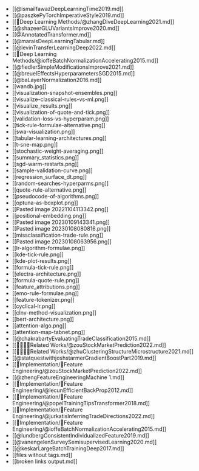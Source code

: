 - [[@ismailfawazDeepLearningTime2019.md]]
- [[@paszkePyTorchImperativeStyle2019.md]]
- [[🧠Deep Learning Methods/@zhangDiveDeepLearning2021.md]]
- [[@shazeerGLUVariantsImprove2020.md]]
- [[@AnnotatedTransformer.md]]
- [[@maraisDeepLearningTabular.md]]
- [[@levinTransferLearningDeep2022.md]]
- [[🧠Deep Learning Methods/@ioffeBatchNormalizationAccelerating2015.md]]
- [[@fiedlerSimpleModificationsImprove2021.md]]
- [[@breuelEffectsHyperparametersSGD2015.md]]
- [[@baLayerNormalization2016.md]]
- [[wandb.jpg]]
- [[visualization-snapshot-ensembles.png]]
- [[visualize-classical-rules-vs-ml.png]]
- [[visualize_results.png]]
- [[visualization-of-quote-and-tick.png]]
- [[validation-loss-vs-hyperparam.png]]
- [[tick-rule-formulae-alternative.png]]
- [[swa-visualization.png]]
- [[tabular-learning-architectures.png]]
- [[t-sne-map.png]]
- [[stochastic-weight-averaging.png]]
- [[summary_statistics.png]]
- [[sgd-warm-restarts.png]]
- [[sample-validation-curve.png]]
- [[regression_surface_dt.png]]
- [[random-searches-hyperparms.png]]
- [[quote-rule-alternative.png]]
- [[pseudocode-of-algorithms.png]]
- [[optuna-as-boxplot.png]]
- [[Pasted image 20221104113342.png]]
- [[positional-embedding.png]]
- [[Pasted image 20230109143341.png]]
- [[Pasted image 20230108080816.png]]
- [[missclassification-trade-rule.png]]
- [[Pasted image 20230108063956.png]]
- [[lr-algorithm-formulae.png]]
- [[kde-tick-rule.png]]
- [[kde-plot-results.png]]
- [[formula-tick-rule.png]]
- [[electra-architecture.png]]
- [[formula-quote-rule.png]]
- [[feature_attributions.png]]
- [[emo-rule-formulae.png]]
- [[feature-tokenizer.png]]
- [[cyclical-lr.png]]
- [[clnv-method-visualization.png]]
- [[bert-architecture.png]]
- [[attention-algo.png]]
- [[attention-map-tabnet.png]]
- [[@chakrabartyEvaluatingTradeClassification2015.md]]
- [[👨‍👩‍👧‍👦Related Works/@zouStockMarketPrediction2022.md]]
- [[👨‍👩‍👧‍👦Related Works/@zhuClusteringStructureMicrostructure2021.md]]
- [[@statquestwithjoshstarmerGradientBoostPart2019.md]]
- [[🍬Implementation/🧪Feature Engineering/@zouStockMarketPrediction2022.md]]
- [[@zhengFeatureEngineeringMachine 1.md]]
- [[🍬Implementation/🧪Feature Engineering/@lecunEfficientBackProp2012.md]]
- [[🍬Implementation/🧪Feature Engineering/@popelTrainingTipsTransformer2018.md]]
- [[🍬Implementation/🧪Feature Engineering/@jurkatisInferringTradeDirections2022.md]]
- [[🍬Implementation/🧪Feature Engineering/@ioffeBatchNormalizationAccelerating2015.md]]
- [[@lundbergConsistentIndividualizedFeature2019.md]]
- [[@vanengelenSurveySemisupervisedLearning2020.md]]
- [[@keskarLargeBatchTrainingDeep2017.md]]
- [[files without tags.md]]
- [[broken links output.md]]
